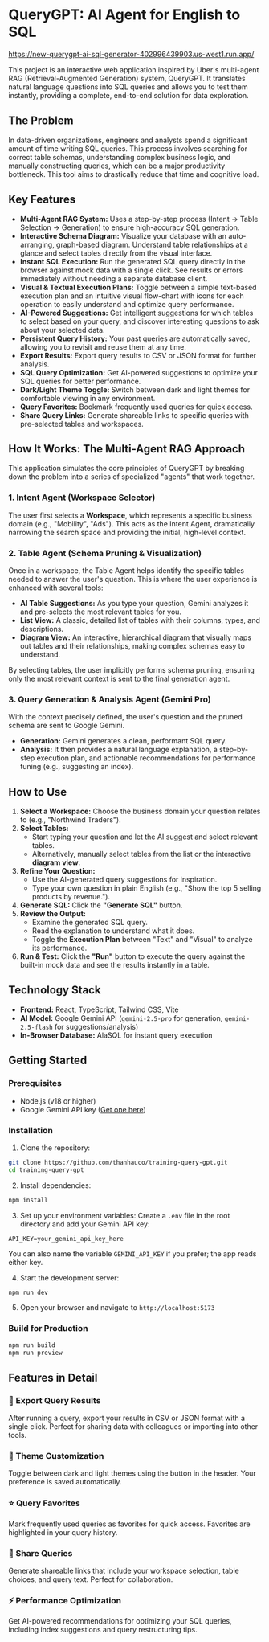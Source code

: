 # QueryGPT: AI Agent for English to SQL

https://new-querygpt-ai-sql-generator-402996439903.us-west1.run.app/

This project is an interactive web application inspired by Uber's multi-agent RAG (Retrieval-Augmented Generation) system, QueryGPT. It translates natural language questions into SQL queries and allows you to test them instantly, providing a complete, end-to-end solution for data exploration.

## The Problem
In data-driven organizations, engineers and analysts spend a significant amount of time writing SQL queries. This process involves searching for correct table schemas, understanding complex business logic, and manually constructing queries, which can be a major productivity bottleneck. This tool aims to drastically reduce that time and cognitive load.

## Key Features

*   **Multi-Agent RAG System:** Uses a step-by-step process (Intent -> Table Selection -> Generation) to ensure high-accuracy SQL generation.
*   **Interactive Schema Diagram:** Visualize your database with an auto-arranging, graph-based diagram. Understand table relationships at a glance and select tables directly from the visual interface.
*   **Instant SQL Execution:** Run the generated SQL query directly in the browser against mock data with a single click. See results or errors immediately without needing a separate database client.
*   **Visual & Textual Execution Plans:** Toggle between a simple text-based execution plan and an intuitive visual flow-chart with icons for each operation to easily understand and optimize query performance.
*   **AI-Powered Suggestions:** Get intelligent suggestions for which tables to select based on your query, and discover interesting questions to ask about your selected data.
*   **Persistent Query History:** Your past queries are automatically saved, allowing you to revisit and reuse them at any time.
*   **Export Results:** Export query results to CSV or JSON format for further analysis.
*   **SQL Query Optimization:** Get AI-powered suggestions to optimize your SQL queries for better performance.
*   **Dark/Light Theme Toggle:** Switch between dark and light themes for comfortable viewing in any environment.
*   **Query Favorites:** Bookmark frequently used queries for quick access.
*   **Share Query Links:** Generate shareable links to specific queries with pre-selected tables and workspaces.

## How It Works: The Multi-Agent RAG Approach

This application simulates the core principles of QueryGPT by breaking down the problem into a series of specialized "agents" that work together.

### 1. Intent Agent (Workspace Selector)
The user first selects a **Workspace**, which represents a specific business domain (e.g., "Mobility", "Ads"). This acts as the Intent Agent, dramatically narrowing the search space and providing the initial, high-level context.

### 2. Table Agent (Schema Pruning & Visualization)
Once in a workspace, the Table Agent helps identify the specific tables needed to answer the user's question. This is where the user experience is enhanced with several tools:
- **AI Table Suggestions:** As you type your question, Gemini analyzes it and pre-selects the most relevant tables for you.
- **List View:** A classic, detailed list of tables with their columns, types, and descriptions.
- **Diagram View:** An interactive, hierarchical diagram that visually maps out tables and their relationships, making complex schemas easy to understand.

By selecting tables, the user implicitly performs schema pruning, ensuring only the most relevant context is sent to the final generation agent.

### 3. Query Generation & Analysis Agent (Gemini Pro)
With the context precisely defined, the user's question and the pruned schema are sent to Google Gemini.
- **Generation:** Gemini generates a clean, performant SQL query.
- **Analysis:** It then provides a natural language explanation, a step-by-step execution plan, and actionable recommendations for performance tuning (e.g., suggesting an index).

## How to Use

1.  **Select a Workspace:** Choose the business domain your question relates to (e.g., "Northwind Traders").
2.  **Select Tables:**
    *   Start typing your question and let the AI suggest and select relevant tables.
    *   Alternatively, manually select tables from the list or the interactive **diagram view**.
3.  **Refine Your Question:**
    *   Use the AI-generated query suggestions for inspiration.
    *   Type your own question in plain English (e.g., "Show the top 5 selling products by revenue.").
4.  **Generate SQL:** Click the **"Generate SQL"** button.
5.  **Review the Output:**
    *   Examine the generated SQL query.
    *   Read the explanation to understand what it does.
    *   Toggle the **Execution Plan** between "Text" and "Visual" to analyze its performance.
6.  **Run & Test:** Click the **"Run"** button to execute the query against the built-in mock data and see the results instantly in a table.

## Technology Stack

-   **Frontend:** React, TypeScript, Tailwind CSS, Vite
-   **AI Model:** Google Gemini API (`gemini-2.5-pro` for generation, `gemini-2.5-flash` for suggestions/analysis)
-   **In-Browser Database:** AlaSQL for instant query execution

## Getting Started

### Prerequisites
- Node.js (v18 or higher)
- Google Gemini API key ([Get one here](https://ai.google.dev/))

### Installation

1. Clone the repository:
```bash
git clone https://github.com/thanhauco/training-query-gpt.git
cd training-query-gpt
```

2. Install dependencies:
```bash
npm install
```

3. Set up your environment variables:
Create a `.env` file in the root directory and add your Gemini API key:
```
API_KEY=your_gemini_api_key_here
```
You can also name the variable `GEMINI_API_KEY` if you prefer; the app reads either key.

4. Start the development server:
```bash
npm run dev
```

5. Open your browser and navigate to `http://localhost:5173`

### Build for Production

```bash
npm run build
npm run preview
```

## Features in Detail

### 🎯 Export Query Results
After running a query, export your results in CSV or JSON format with a single click. Perfect for sharing data with colleagues or importing into other tools.

### 🎨 Theme Customization
Toggle between dark and light themes using the button in the header. Your preference is saved automatically.

### ⭐ Query Favorites
Mark frequently used queries as favorites for quick access. Favorites are highlighted in your query history.

### 🔗 Share Queries
Generate shareable links that include your workspace selection, table choices, and query text. Perfect for collaboration.

### ⚡ Performance Optimization
Get AI-powered recommendations for optimizing your SQL queries, including index suggestions and query restructuring tips.
